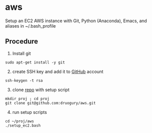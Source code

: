 # aws  
Setup an EC2 AWS instance with Git, Python (Anaconda), Emacs, and aliases in ~/.bash_profile

## Procedure  
1. Install git
```{r, engine='bash', submit}
sudo apt-get install -y git  
```

2. create SSH key and add it to [GitHub](https://github.com/settings/keys) account 
```{r, engine='bash', submit} 
ssh-keygen -t rsa  
```

3. clone [repo](https://github.com/druogury/aws) with setup script
```{r, engine='bash', submit}
mkdir proj ; cd proj
git clone git@github.com:druogury/aws.git
```

4. run setup scripts
```{r, engine='bash', submit}
cd ~/proj/aws
./setup_ec2.bash
```
